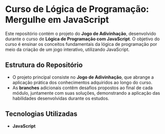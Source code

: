 # Curso de Lógica de Programação: Mergulhe em JavaScript

Este repositório contém o projeto do **Jogo de Adivinhação**, desenvolvido durante o curso de **Lógica de Programação com JavaScript**. O objetivo do curso é ensinar os conceitos fundamentais da lógica de programação por meio da criação de um jogo interativo, utilizando JavaScript.

## Estrutura do Repositório

- O projeto principal consiste no **Jogo de Adivinhação**, que abrange a aplicação prática dos conhecimentos adquiridos ao longo do curso.
- As **branches** adicionais contêm desafios propostos ao final de cada módulo, juntamente com suas soluções, demonstrando a aplicação das habilidades desenvolvidas durante os estudos.

## Tecnologias Utilizadas

- **JavaScript**
